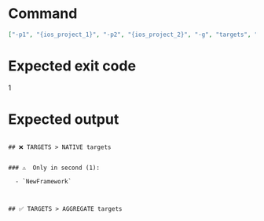 # Command
```json
["-p1", "{ios_project_1}", "-p2", "{ios_project_2}", "-g", "targets", "-t", "NewFramework", "-f", "markdown", "-v"]
```

# Expected exit code
1

# Expected output
```

## ❌ TARGETS > NATIVE targets


### ⚠️  Only in second (1):

  - `NewFramework`



## ✅ TARGETS > AGGREGATE targets



```
